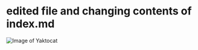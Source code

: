 # edited file and changing contents of index.md

![Image of Yaktocat](https://octodex.github.com/images/yaktocat.png)
